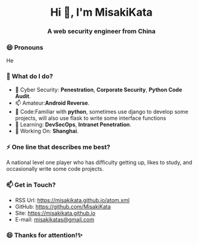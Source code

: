 <h1 align="center">Hi 👋, I'm MisakiKata</h1>
<h3 align="center">A web security engineer from China</h3>

### 😄 Pronouns
He

### 🌱 What do I do?
- 🔭 Cyber Security: **Penestration**, **Corporate Security**, **Python Code Audit**.
- 📫 Amateur:**Android Reverse**.
- 👯 Code:Familiar with **python**, sometimes use django to develop some projects, will also use flask to write some interface functions
- 🌱 Learning: **DevSecOps**, **Intranet Penetration**.
- 🤝 Working On: **Shanghai**.

### ⚡ One line that describes me best? 
A national level one player who has difficulty getting up, likes to study, and occasionally write some code projects.

### 📫 Get in Touch?
- RSS Url: https://misakikata.github.io/atom.xml
- GitHub: https://github.com/MisakiKata
- Site: https://misakikata.github.io
- E-mail: misakikatas@gmail.com

### 😄 Thanks for attention!✨

<!--
![github](https://github-readme-stats.vercel.app/api?username=MisakiKata&show_icons=true&theme=dracula&hide=issues,prs)
**MisakiKata/MisakiKata** is a ✨ _special_ ✨ repository because its `README.md` (this file) appears on your GitHub profile.

Here are some ideas to get you started:

- 🔭 I’m currently working on ...
- 🌱 I’m currently learning ...
- 👯 I’m looking to collaborate on ...
- 🤔 I’m looking for help with ...
- 💬 Ask me about ...
- 📫 How to reach me: ...
- 😄 Pronouns: ...
- ⚡ Fun fact: ...
-->
